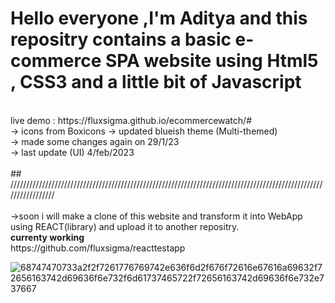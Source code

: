 # Hello everyone ,I'm Aditya and this repositry contains a basic e-commerce SPA website using Html5 , CSS3 and a little bit of Javascript<br>
<br>
live demo : https://fluxsigma.github.io/ecommercewatch/#
<br>
-> icons from Boxicons
-> updated blueish theme (Multi-themed) <br>
-> made some changes again on 29/1/23 <br>
 -> last update (UI) 4/feb/2023 <br><br>
 ## /////////////////////////////////////////////////////////////////////////////////////////////////////////////////  <br><br>
 ->soon i will make a clone of this website and transform it into WebApp using REACT(library) and upload it to another repositry. <br>
 <b> currenty working</b>
<br>
  https://github.com/fluxsigma/reacttestapp <br>

![68747470733a2f2f7261776769742e636f6d2f676f72616e67616a69632f72656163742d69636f6e732f6d61737465722f72656163742d69636f6e732e737667](https://user-images.githubusercontent.com/102435771/216815718-f1f96988-355c-447c-9804-347da0a79655.svg)


